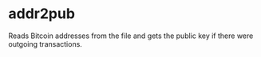 # addr2pub
Reads Bitcoin addresses from the file and gets the public key if there were outgoing transactions.
